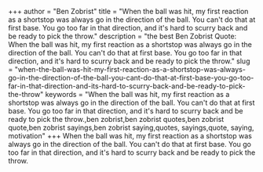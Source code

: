 +++
author = "Ben Zobrist"
title = "When the ball was hit, my first reaction as a shortstop was always go in the direction of the ball. You can't do that at first base. You go too far in that direction, and it's hard to scurry back and be ready to pick the throw."
description = "the best Ben Zobrist Quote: When the ball was hit, my first reaction as a shortstop was always go in the direction of the ball. You can't do that at first base. You go too far in that direction, and it's hard to scurry back and be ready to pick the throw."
slug = "when-the-ball-was-hit-my-first-reaction-as-a-shortstop-was-always-go-in-the-direction-of-the-ball-you-cant-do-that-at-first-base-you-go-too-far-in-that-direction-and-its-hard-to-scurry-back-and-be-ready-to-pick-the-throw"
keywords = "When the ball was hit, my first reaction as a shortstop was always go in the direction of the ball. You can't do that at first base. You go too far in that direction, and it's hard to scurry back and be ready to pick the throw.,ben zobrist,ben zobrist quotes,ben zobrist quote,ben zobrist sayings,ben zobrist saying,quotes, sayings,quote, saying, motivation"
+++
When the ball was hit, my first reaction as a shortstop was always go in the direction of the ball. You can't do that at first base. You go too far in that direction, and it's hard to scurry back and be ready to pick the throw.
